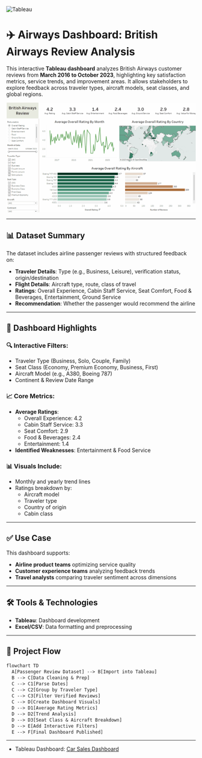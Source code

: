 ![Tableau](https://img.shields.io/badge/Tableau-E97627?style=for-the-badge&logo=Tableau&logoColor=white)
# ✈️ Airways Dashboard: British Airways Review Analysis

This interactive **Tableau dashboard** analyzes British Airways customer reviews from **March 2016 to October 2023**, highlighting key satisfaction metrics, service trends, and improvement areas. It allows stakeholders to explore feedback across traveler types, aircraft models, seat classes, and global regions.

![Dashboard Overview](https://github.com/kChe626/Snapshots/blob/main/Airline%20Tab.gif)

---

## 📊 Dataset Summary

The dataset includes airline passenger reviews with structured feedback on:

- **Traveler Details**: Type (e.g., Business, Leisure), verification status, origin/destination  
- **Flight Details**: Aircraft type, route, class of travel  
- **Ratings**: Overall Experience, Cabin Staff Service, Seat Comfort, Food & Beverages, Entertainment, Ground Service  
- **Recommendation**: Whether the passenger would recommend the airline

---

## 📌 Dashboard Highlights

### 🔍 Interactive Filters:
- Traveler Type (Business, Solo, Couple, Family)
- Seat Class (Economy, Premium Economy, Business, First)
- Aircraft Model (e.g., A380, Boeing 787)
- Continent & Review Date Range

### 📈 Core Metrics:
- **Average Ratings**:
  - Overall Experience: 4.2 
  - Cabin Staff Service: 3.3 
  - Seat Comfort: 2.9 
  - Food & Beverages: 2.4 
  - Entertainment: 1.4 
- **Identified Weaknesses**: Entertainment & Food Service

### 📊 Visuals Include:
- Monthly and yearly trend lines
- Ratings breakdown by:
  - Aircraft model
  - Traveler type
  - Country of origin
  - Cabin class

---

## ✅ Use Case

This dashboard supports:
- **Airline product teams** optimizing service quality
- **Customer experience teams** analyzing feedback trends
- **Travel analysts** comparing traveler sentiment across dimensions

---

## 🛠️ Tools & Technologies
- **Tableau**: Dashboard development
- **Excel/CSV**: Data formatting and preprocessing

---

## 🧭 Project Flow

```mermaid
flowchart TD
  A[Passenger Review Dataset] --> B[Import into Tableau]
  B --> C[Data Cleaning & Prep]
  C --> C1[Parse Dates]
  C --> C2[Group by Traveler Type]
  C --> C3[Filter Verified Reviews]
  C --> D[Create Dashboard Visuals]
  D --> D1[Average Rating Metrics]
  D --> D2[Trend Analysis]
  D --> D3[Seat Class & Aircraft Breakdown]
  D --> E[Add Interactive Filters]
  E --> F[Final Dashboard Published]
```
---

- Tableau Dashboard: [Car Sales Dashboard](https://github.com/kChe626/Airways-Visulazation-Dashboard-Tableau/blob/main/airways.twbx)
